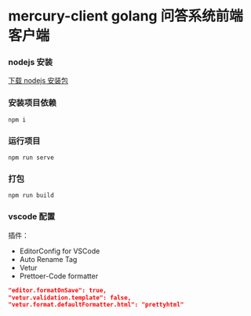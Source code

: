 # mercury-client golang 问答系统前端客户端

### nodejs 安装

[下载 nodejs 安装包](https://nodejs.org/en/download/)

### 安装项目依赖

```
npm i
```

### 运行项目

```
npm run serve
```

### 打包

```
npm run build
```

### vscode 配置

插件：

- EditorConfig for VSCode
- Auto Rename Tag
- Vetur
- Prettoer-Code formatter

```json
"editor.formatOnSave": true,
"vetur.validation.template": false,
"vetur.format.defaultFormatter.html": "prettyhtml"
```
